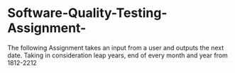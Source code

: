 # Software-Quality-Testing-Assignment-
The following Assignment takes an input from a user and outputs the next date. Taking in consideration leap years, end of every month and year from 1812-2212
